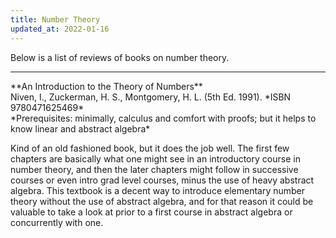```yaml
---
title: Number Theory
updated_at: 2022-01-16
---
```


Below is a list of reviews of books on number theory.

<hr>
**An Introduction to the Theory of Numbers**<br>
Niven, I., Zuckerman, H. S., Montgomery, H. L. (5th Ed. 1991). *ISBN 9780471625469*<br>
*Prerequisites: minimally, calculus and comfort with proofs; but it helps to know linear and abstract algebra*

Kind of an old fashioned book, but it does the job well. The first few chapters are basically what one might see in an introductory course in number theory, and then the later chapters might follow in successive courses or even intro grad level courses, minus the use of heavy abstract algebra. This textbook is a decent way to introduce elementary number theory without the use of abstract algebra, and for that reason it could be valuable to take a look at prior to a first course in abstract algebra or concurrently with one.